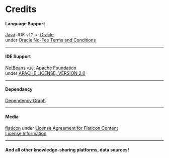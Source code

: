 # Credits
#### Language Support
[Java] JDK `v17.x`: [Oracle]\
under [Oracle No-Fee Terms and Conditions]

***

#### IDE Support
[NetBeans] `v18`: [Apache Foundation]\
under [APACHE LICENSE, VERSION 2.0]

***

#### Dependancy
[Dependency Graph](https://github.com/NaveenB2004/HotspotMaker/network/dependencies)

***

#### Media
[flaticon] under [License Agreement for Flaticon Content]\
[License Information](../Credits/3rd%20Party%20License/)

***

#### And all other knowledge-sharing platforms, data sources!

[Java]: https://www.oracle.com/java
[Oracle]: https://www.oracle.com/
[Oracle No-Fee Terms and Conditions]: https://www.oracle.com/downloads/licenses/no-fee-license.html
[NetBeans]: https://netbeans.apache.org/
[Apache Foundation]: https://www.apache.org/
[APACHE LICENSE, VERSION 2.0]: https://www.apache.org/licenses/LICENSE-2.0
[flaticon]: https://www.flaticon.com/
[License Agreement for Flaticon Content]: https://www.freepikcompany.com/legal#nav-flaticon-agreement
